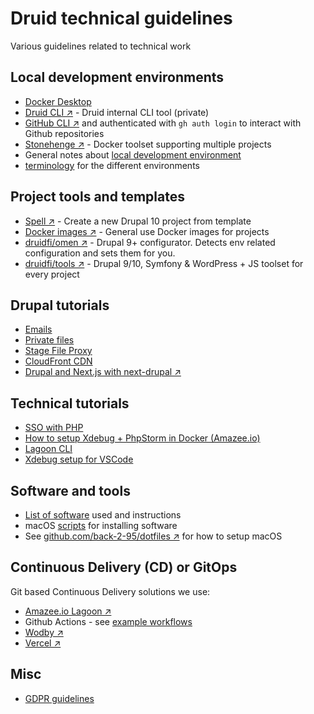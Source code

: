 # Druid technical guidelines

Various guidelines related to technical work

## Local development environments

- [Docker Desktop](docs/docker.md)
- [Druid CLI ↗️](https://github.com/druidfi/cli) - Druid internal CLI tool (private)
- [GitHub CLI ↗️](https://cli.github.com/) and authenticated with `gh auth login` to interact with Github repositories
- [Stonehenge ↗️](https://github.com/druidfi/stonehenge) - Docker toolset supporting multiple projects
- General notes about [local development environment](docs/local_dev_env.md)
- [terminology](docs/environments.md) for the different environments

## Project tools and templates

- [Spell ↗️](https://github.com/druidfi/spell) - Create a new Drupal 10 project from template
- [Docker images ↗️](https://github.com/druidfi/docker-images) - General use Docker images for projects
- [druidfi/omen ↗️](https://github.com/druidfi/omen) - Drupal 9+ configurator. Detects env related configuration and sets them for you.
- [druidfi/tools ↗️](https://github.com/druidfi/tools) - Drupal 9/10, Symfony & WordPress + JS toolset for every project

## Drupal tutorials

- [Emails](docs/drupal/emails.md)
- [Private files](docs/drupal/private_files.md)
- [Stage File Proxy](docs/drupal/stage_file_proxy.md)
- [CloudFront CDN](docs/drupal/cdn.md)
- [Drupal and Next.js with next-drupal ↗️](https://next-drupal.org/)

## Technical tutorials

- [SSO with PHP](docs/sso.md)
- [How to setup Xdebug + PhpStorm in Docker (Amazee.io)](docs/amazee_xdebug.md)
- [Lagoon CLI](docs/lagoon_cli.md)
- [Xdebug setup for VSCode](docs/vscode_xdebug.md)

## Software and tools

- [List of software](docs/software.md) used and instructions
- macOS [scripts](docs/macos_scripts.md) for installing software
- See [github.com/back-2-95/dotfiles ↗️](https://github.com/back-2-95/dotfiles/) for how to setup macOS

## Continuous Delivery (CD) or GitOps

Git based Continuous Delivery solutions we use:

- [Amazee.io Lagoon ↗️](https://lagoon.readthedocs.io/en/latest/using_lagoon/build_deploy_process/)
- Github Actions - see [example workflows](docs/gha.md)
- [Wodby ↗️](https://wodby.com/docs/)
- [Vercel ↗️](https://vercel.com/)

## Misc

- [GDPR guidelines](docs/gdpr.md)
